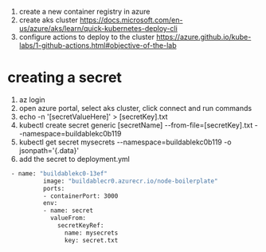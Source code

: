 1. create a new container registry in azure
1. create aks cluster https://docs.microsoft.com/en-us/azure/aks/learn/quick-kubernetes-deploy-cli
1. configure actions to deploy to the cluster https://azure.github.io/kube-labs/1-github-actions.html#objective-of-the-lab

# creating a secret
1. az login
1. open azure portal, select aks cluster, click connect and run commands
1. echo -n '[secretValueHere]' > [secretKey].txt
1. kubectl create secret generic [secretName] --from-file=[secretKey].txt --namespace=buildablekc0b119
1. kubectl get secret mysecrets --namespace=buildablekc0b119 -o jsonpath='{.data}'
1. add the secret to deployment.yml
```sh
 - name: "buildablekc0-13ef"
          image: "buildablecr0.azurecr.io/node-boilerplate"
          ports:
          - containerPort: 3000
          env:
          - name: secret
            valueFrom:
              secretKeyRef:
                name: mysecrets
                key: secret.txt
```
